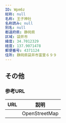 ```yaml
---
ID: Wpm6z
総称: null
名称: 王子神社
名称読み: null
別名: null
都道府県: 静岡県
区域: 袋井市
緯度: 34.7012329
経度: 137.9071478
郵便番号: 4371124
住所: 静岡県袋井市富里６９９
---
```


## その他

### 参考URL

| URL | 説明          |
| --- | ------------- |
|     | OpenStreetMap |
